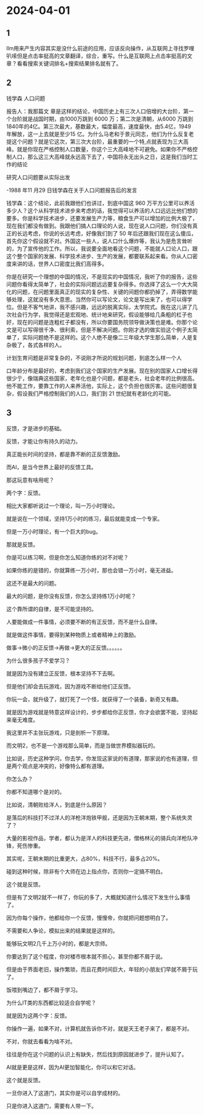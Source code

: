 # 2024-04-01

## 1


llm用来产生内容其实是没什么前途的应用，应该反向操作，从互联网上寻找罗哩叭嗦但是点击率挺高的文章翻译，综合，重写。什么是互联网上点击率挺高的文章？看看搜索关键词排名+搜索结果排名就有了。 






## 2

钱学森 人口问题






报告人：我那篇文 章是这样的结论，中国历史上有三次人口倍增的大台阶，第一个台阶就是战国时期，由1000万跳到 6000 万；第二次是清朝，从6000 万跳到1840年的4亿。第三次最大，基数最大，幅度最高，速度最快，由5.4亿，1949 年解放，这一上去就是至少15 亿。为什么马老和于景元同志，他们为什么反复老提这个问题？就是它这次，第三次大台阶，最重要的一个特,点就表现为三大高峰。就是你现在严格控制人口数量，你这个三大高峰地不可避免。如果你不严格控制人口，那么这三大高峰就永远高下去了，中国将永无出头之日，这是我们当时工作的结论


研究人口问题要从实际出发

-1988 年11 月29 日钱学森在关于人口问题报告后的发言

钱学森：这个结论，此前我跟他们也讲过，到底中国这 960 万平方公里可以养活多少人？这个从科学技术进步来考虑的话，我觉得可以养活的人口远远比他们想的要多。你是科学技术进步，还要发展生产力等，粮食生产可以增加的比例大极了，现在我们都没有做到。我跟他们搞人口理论的人说，现在说人口问题，你们没有真正的长远考虑，你说的长远考虑，好像我们到了 50 年后还跟我们现在这么傻瓜，首先你这个假设就不对。外国这一些人，说人口什么爆炸等，我认为是危言耸听的，为了宣传他的工作。所以，我说要全面地看这个问题，不能就人口论人口，跟这个整个国家的发展、科学技术进步、生产的发展，都要联系起来看。你从人口密度来讲的话，世界人口密度比我们高得多。


你是在研究一个理想的中国的情况，不是现实的中国情况，我听了你的报告，这些问题你看得太简单了，社会的实际问题远远要复杂得多。你选择了这么一个大大简化的问题，在问题里面真正的现实的复杂性、关键的间题你都扔掉了，弄得数学能够处理，这就没有多大意思。当然你可以写论文，论文是写出来了，也可以得学位。但是不客气地讲，我不感兴趣，远远的脱离实际，太学院式。我在这儿讲了几次社会行为学，我觉得还是宏观地、统计地来研究，假设能够给几条粗的杠子也好，现在的问题是连粗杠子都没有，所以你要国务院领导做決策也是难。你那个论文是可以写得很千净、很利索，但是不解决问题。你刚才选的做实验这个例子太简单了，实际问题绝不是这样的。这个人绝不是像二三年级大学生那么简单，人是复杂极了，各式各样的人。

计划生育问题是非常复杂的，不说刚才所说的规划问题，到底怎么样一个人

口年龄分布是最好的，考虑到我们这个国家的生产发展。现在别的国家人口增长得很少亍，像瑞典这些国家，老年化也是个问题，都是老头，社会老年的比例很高。他不能工作，要靠工作的人来养活他，实际上，这个负担也很厉害。这些问题很复杂，假设我们严格控制我们的人口，我们到 21 世纪就有老龄化的可能。







## 3


反馈，才是进步的基础。

反馈，才能让你有持久的动力。

真正能长时间的坚持，都是靠不断的正反馈激励。

而AI，是当今世界上最好的反馈工具。

那这玩意有啥用呢？

两个字：反馈。

相比大家都听说过一个理论，叫一万小时理论。

就是说在一个领域，坚持1万小时的练习，最后就能变成一个专家。

但是一万小时理论，有一个巨大的bug。

那就是反馈。

你是可以练习啊，但是你怎么知道你练的对不对呢？

如果你练的是错的，你就算练一万小时，那也会错一万小时，毫无进益。

这还不是最大的问题。

最大的问题，是你没有反馈，你怎么坚持练1万小时呢？

这个靠所谓的自律，是不可能坚持的。

人要能做成一件事情，必须要不断的有正反馈，而不是什么自律。

就是做这件事情，要得到某种物质上或者精神上的激励。

做事->微小的正反馈->再做->更大的正反馈。。。。。。

为什么很多孩子不爱学习？

就是因为没有建立正反馈，根本坚持不下去啊。

但是他们却会去玩游戏，因为游戏不断给他们正反馈。

你玩一会，就升级了，就打死了一个怪，就获得了一个装备，新奇又有趣。

就是因为游戏就是特意这样设计的，步步都给你正反馈，你才会欲罢不能，坚持起来毫无难度。

我这里并不主张玩游戏，只是剖析一下原理。

而文明2，也不是一个游戏那么简单，而是当做世界模拟器玩的。

比如说，历史这种学问，你去学，你发现这家说的有道理，那家说的也有道理，但是两个观点是冲突的，好像特么都有道理。

你怎么办？

你都不知道哪个是对的。

比如说，清朝败给洋人，到底是什么原因？

是落后的科技打不过洋人的洋枪洋炮铁甲舰，还是因为王朝末期，整个系统失灵了？

大量的影视作品，学者，都认为是洋人的科技更先进，僧格林沁的骑兵向洋枪队冲锋，死伤惨重。

其实呢，王朝末期的比重更大，占80%，科技不行，最多占20%。

碰到这种时候，除非有个大师在边上指点你，否则你一定搞不明白。

这个就是反馈。

但是有了文明2就不一样了，你玩的多了，大概就知道什么情况下发生什么事情了。

因为你每个操作，他都给你一个反馈，慢慢帝，你就把问题想明白了。

不需要和人争论，模拟出来的结果就是这样的。

能够玩文明2几千上万小时的，都是大宗师。

你要达到了这个程度，你对楼市根本就不担心，甚至你都不屑于说。

但是由于界面老旧，操作繁琐，而且花费时间巨大，年轻的小朋友们早就不屑于玩了。

饭喂到嘴边了，都不屑于学习。

为什么IT类的东西都比较适合自学呢？

就是因为这两个字：反馈。

你操作一遍，如果不对，计算机就告诉你不对，就是天王老子来了，都是不对。

不对，你就去看看为啥不对。

往往是你在这个问题的认识上有缺失，然后找到原因就进步了，提升认知了。

AI就是更是这样，因为AI更加智能化，你可以和它对话。

这个就是反馈。

一旦你进入了这道门，其实你是可以自学成材的。

只是你进入这道门，需要有人带一下。






